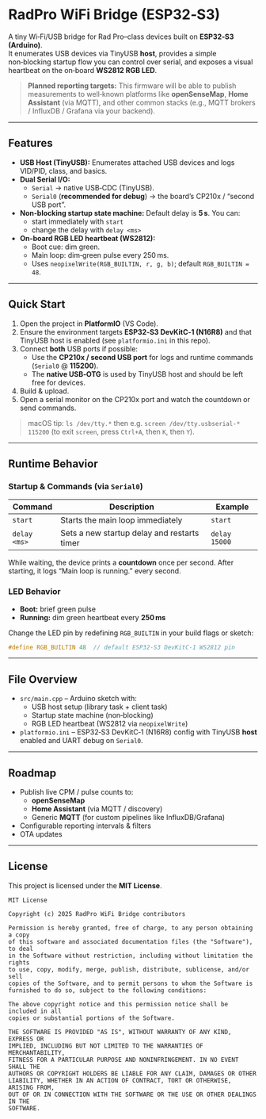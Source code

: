 # RadPro WiFi Bridge (ESP32‑S3)

A tiny Wi‑Fi/USB bridge for Rad Pro–class devices built on **ESP32‑S3 (Arduino)**.  
It enumerates USB devices via TinyUSB **host**, provides a simple non‑blocking startup flow you can control over serial, and exposes a visual heartbeat on the on‑board **WS2812 RGB LED**.

> **Planned reporting targets:** This firmware will be able to publish measurements to well‑known platforms like **openSenseMap**, **Home Assistant** (via MQTT), and other common stacks (e.g., MQTT brokers / InfluxDB / Grafana via your backend).

---

## Features

- **USB Host (TinyUSB):** Enumerates attached USB devices and logs VID/PID, class, and basics.
- **Dual Serial I/O:**  
  - `Serial` → native USB‑CDC (TinyUSB).  
  - `Serial0` (**recommended for debug**) → the board’s CP210x / “second USB port”.
- **Non‑blocking startup state machine:** Default delay is **5 s**. You can:
  - start immediately with `start`
  - change the delay with `delay <ms>`
- **On‑board RGB LED heartbeat (WS2812):**
  - Boot cue: dim green.
  - Main loop: dim‑green pulse every 250 ms.
  - Uses `neopixelWrite(RGB_BUILTIN, r, g, b)`; default `RGB_BUILTIN = 48`.

---

## Quick Start

1. Open the project in **PlatformIO** (VS Code).
2. Ensure the environment targets **ESP32‑S3 DevKitC‑1 (N16R8)** and that TinyUSB host is enabled (see `platformio.ini` in this repo).
3. Connect **both** USB ports if possible:
   - Use the **CP210x / second USB port** for logs and runtime commands (`Serial0` @ **115200**).
   - The **native USB‑OTG** is used by TinyUSB host and should be left free for devices.
4. Build & upload.
5. Open a serial monitor on the CP210x port and watch the countdown or send commands.

> macOS tip: `ls /dev/tty.*` then e.g. `screen /dev/tty.usbserial-* 115200` (to exit `screen`, press `Ctrl+A`, then `K`, then `Y`).

---

## Runtime Behavior

### Startup & Commands (via `Serial0`)
| Command           | Description                                 | Example              |
|-------------------|---------------------------------------------|----------------------|
| `start`           | Starts the main loop immediately             | `start`              |
| `delay <ms>`      | Sets a new startup delay and restarts timer | `delay 15000`        |

While waiting, the device prints a **countdown** once per second. After starting, it logs “Main loop is running.” every second.

### LED Behavior
- **Boot:** brief green pulse
- **Running:** dim green heartbeat every **250 ms**

Change the LED pin by redefining `RGB_BUILTIN` in your build flags or sketch:
```cpp
#define RGB_BUILTIN 48  // default ESP32‑S3 DevKitC‑1 WS2812 pin
```

---

## File Overview

- `src/main.cpp` – Arduino sketch with:
  - USB host setup (library task + client task)
  - Startup state machine (non‑blocking)
  - RGB LED heartbeat (WS2812 via `neopixelWrite`)
- `platformio.ini` – ESP32‑S3 DevKitC‑1 (N16R8) config with TinyUSB **host** enabled and UART debug on `Serial0`.

---

## Roadmap

- Publish live CPM / pulse counts to:
  - **openSenseMap**
  - **Home Assistant** (via MQTT / discovery)
  - Generic **MQTT** (for custom pipelines like InfluxDB/Grafana)
- Configurable reporting intervals & filters
- OTA updates

---

## License

This project is licensed under the **MIT License**.

```
MIT License

Copyright (c) 2025 RadPro WiFi Bridge contributors

Permission is hereby granted, free of charge, to any person obtaining a copy
of this software and associated documentation files (the "Software"), to deal
in the Software without restriction, including without limitation the rights
to use, copy, modify, merge, publish, distribute, sublicense, and/or sell
copies of the Software, and to permit persons to whom the Software is
furnished to do so, subject to the following conditions:

The above copyright notice and this permission notice shall be included in all
copies or substantial portions of the Software.

THE SOFTWARE IS PROVIDED "AS IS", WITHOUT WARRANTY OF ANY KIND, EXPRESS OR
IMPLIED, INCLUDING BUT NOT LIMITED TO THE WARRANTIES OF MERCHANTABILITY,
FITNESS FOR A PARTICULAR PURPOSE AND NONINFRINGEMENT. IN NO EVENT SHALL THE
AUTHORS OR COPYRIGHT HOLDERS BE LIABLE FOR ANY CLAIM, DAMAGES OR OTHER
LIABILITY, WHETHER IN AN ACTION OF CONTRACT, TORT OR OTHERWISE, ARISING FROM,
OUT OF OR IN CONNECTION WITH THE SOFTWARE OR THE USE OR OTHER DEALINGS IN THE
SOFTWARE.
```
